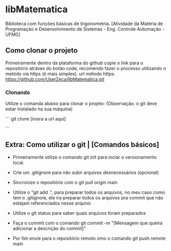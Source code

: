 # libMatematica
Biblioteca com funções básicas de trigonometria. [Atividade da Matéria de Programação e Desenvolvimento de Sistemas -  Eng. Controle Automação - UFMG]

## Como clonar o projeto

Primeiramente dentro da plataforma do github copie o link para o repositório atráves do botão code, recomendo fazer o processo utilizando o metódo via https (é mais simples).
url método https: https://github.com/UserZeca/libMatematica.git

### Clonando

Utilize o comanda abaixo para clonar o projeto: (Observação: o git deve estar instalado na sua máquina)

´´´
    git clone [insira a url aqui]

´´´
## Extra: Como utilizar o git | [Comandos básicos]

- Primeiramente utilize o comando git init para inciar o versionamento local.

- Crie um .gitignore para não subir arquivos desnecessários (opcional)

- Sincronize o repositório com o git pull origin main

- Utilize o "git add .", para preparar todos os arquivos, no meu caso como tem o .gitignore, ele ira preparar todos os arquivos pra commit que não estejam referenciados nesse arquivo

- Utilize o git status para saber quais arquivos foram preparados

- Faça o commit com o comando git commit -m "[Mensagem que queira adicionar a descrição do commit]"

- Por fim envie para o repositório remoto omo o comando git push remote main
